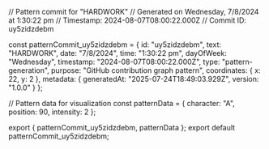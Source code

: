 // Pattern commit for "HARDWORK"
// Generated on Wednesday, 7/8/2024 at 1:30:22 pm
// Timestamp: 2024-08-07T08:00:22.000Z
// Commit ID: uy5zidzdebm

const patternCommit_uy5zidzdebm = {
  id: "uy5zidzdebm",
  text: "HARDWORK",
  date: "7/8/2024",
  time: "1:30:22 pm",
  dayOfWeek: "Wednesday",
  timestamp: "2024-08-07T08:00:22.000Z",
  type: "pattern-generation",
  purpose: "GitHub contribution graph pattern",
  coordinates: {
    x: 22,
    y: 2
  },
  metadata: {
    generatedAt: "2025-07-24T18:49:03.929Z",
    version: "1.0.0"
  }
};

// Pattern data for visualization
const patternData = {
  character: "A",
  position: 90,
  intensity: 2
};

export { patternCommit_uy5zidzdebm, patternData };
export default patternCommit_uy5zidzdebm;
